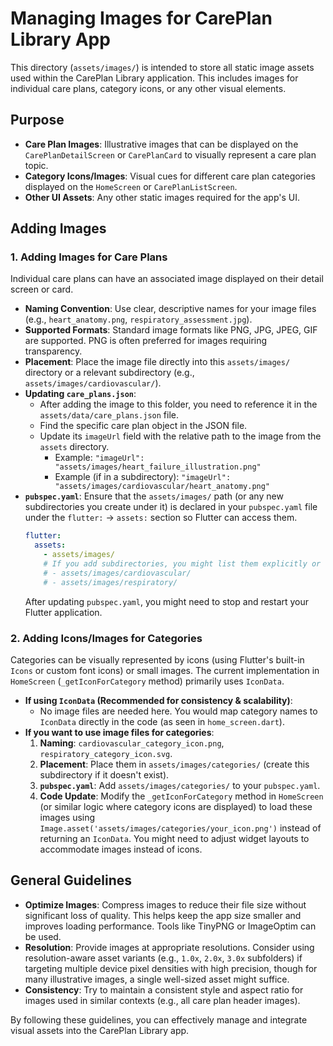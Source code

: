 # Managing Images for CarePlan Library App

This directory (`assets/images/`) is intended to store all static image assets used within the CarePlan Library application. This includes images for individual care plans, category icons, or any other visual elements.

## Purpose

*   **Care Plan Images**: Illustrative images that can be displayed on the `CarePlanDetailScreen` or `CarePlanCard` to visually represent a care plan topic.
*   **Category Icons/Images**: Visual cues for different care plan categories displayed on the `HomeScreen` or `CarePlanListScreen`.
*   **Other UI Assets**: Any other static images required for the app's UI.

## Adding Images

### 1. Adding Images for Care Plans

Individual care plans can have an associated image displayed on their detail screen or card.

*   **Naming Convention**: Use clear, descriptive names for your image files (e.g., `heart_anatomy.png`, `respiratory_assessment.jpg`).
*   **Supported Formats**: Standard image formats like PNG, JPG, JPEG, GIF are supported. PNG is often preferred for images requiring transparency.
*   **Placement**: Place the image file directly into this `assets/images/` directory or a relevant subdirectory (e.g., `assets/images/cardiovascular/`).
*   **Updating `care_plans.json`**:
    *   After adding the image to this folder, you need to reference it in the `assets/data/care_plans.json` file.
    *   Find the specific care plan object in the JSON file.
    *   Update its `imageUrl` field with the relative path to the image from the `assets` directory.
        *   Example: `"imageUrl": "assets/images/heart_failure_illustration.png"`
        *   Example (if in a subdirectory): `"imageUrl": "assets/images/cardiovascular/heart_anatomy.png"`
*   **`pubspec.yaml`**: Ensure that the `assets/images/` path (or any new subdirectories you create under it) is declared in your `pubspec.yaml` file under the `flutter:` -> `assets:` section so Flutter can access them.
    ```yaml
    flutter:
      assets:
        - assets/images/
        # If you add subdirectories, you might list them explicitly or ensure the main path covers them.
        # - assets/images/cardiovascular/
        # - assets/images/respiratory/
    ```
    After updating `pubspec.yaml`, you might need to stop and restart your Flutter application.

### 2. Adding Icons/Images for Categories

Categories can be visually represented by icons (using Flutter's built-in `Icons` or custom font icons) or small images. The current implementation in `HomeScreen` (`_getIconForCategory` method) primarily uses `IconData`.

*   **If using `IconData` (Recommended for consistency & scalability)**:
    *   No image files are needed here. You would map category names to `IconData` directly in the code (as seen in `home_screen.dart`).
*   **If you want to use image files for categories**:
    1.  **Naming**: `cardiovascular_category_icon.png`, `respiratory_category_icon.svg`.
    2.  **Placement**: Place them in `assets/images/categories/` (create this subdirectory if it doesn't exist).
    3.  **`pubspec.yaml`**: Add `assets/images/categories/` to your `pubspec.yaml`.
    4.  **Code Update**: Modify the `_getIconForCategory` method in `HomeScreen` (or similar logic where category icons are displayed) to load these images using `Image.asset('assets/images/categories/your_icon.png')` instead of returning an `IconData`. You might need to adjust widget layouts to accommodate images instead of icons.

## General Guidelines

*   **Optimize Images**: Compress images to reduce their file size without significant loss of quality. This helps keep the app size smaller and improves loading performance. Tools like TinyPNG or ImageOptim can be used.
*   **Resolution**: Provide images at appropriate resolutions. Consider using resolution-aware asset variants (e.g., `1.0x`, `2.0x`, `3.0x` subfolders) if targeting multiple device pixel densities with high precision, though for many illustrative images, a single well-sized asset might suffice.
*   **Consistency**: Try to maintain a consistent style and aspect ratio for images used in similar contexts (e.g., all care plan header images).

By following these guidelines, you can effectively manage and integrate visual assets into the CarePlan Library app.
